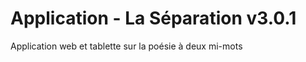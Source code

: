 Application - La Séparation v3.0.1
==============

Application web et tablette sur la poésie à deux mi-mots
